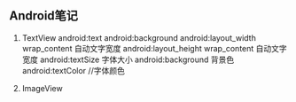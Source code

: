 ## Android笔记
1. TextView
    android:text
    android:background
    android:layout_width     wrap_content  自动文字宽度
    android:layout_height    wrap_content  自动文字宽度
    android:textSize 字体大小
    android:background  背景色
    android:textColor   //字体颜色

2. ImageView
    